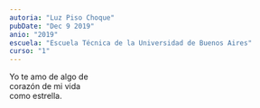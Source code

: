 ```yaml
---
autoria: "Luz Piso Choque"
pubDate: "Dec 9 2019"
anio: "2019"
escuela: "Escuela Técnica de la Universidad de Buenos Aires"
curso: "1"
---
```


Yo te amo de algo de\
corazón de mi vida\
como estrella.
